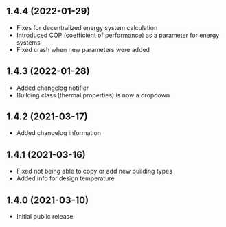 ## 1.4.4 (2022-01-29)

* Fixes for decentralized energy system calculation
* Introduced COP (coefficient of performance) as a parameter for energy systems
* Fixed crash when new parameters were added

## 1.4.3 (2022-01-28)

* Added changelog notifier
* Building class (thermal properties) is now a dropdown

## 1.4.2 (2021-03-17)

* Added changelog information

## 1.4.1 (2021-03-16)

* Fixed not being able to copy or add new building types
* Added info for design temperature

## 1.4.0 (2021-03-10)

* Initial public release